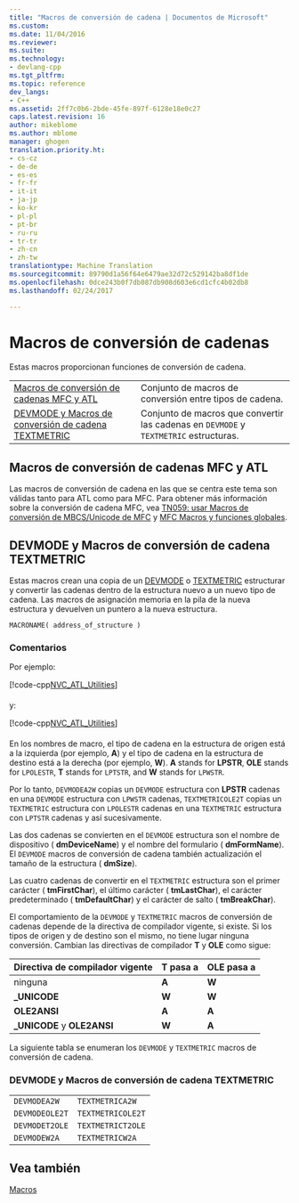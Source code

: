 ```yaml
---
title: "Macros de conversión de cadena | Documentos de Microsoft"
ms.custom: 
ms.date: 11/04/2016
ms.reviewer: 
ms.suite: 
ms.technology:
- devlang-cpp
ms.tgt_pltfrm: 
ms.topic: reference
dev_langs:
- C++
ms.assetid: 2ff7c0b6-2bde-45fe-897f-6128e18e0c27
caps.latest.revision: 16
author: mikeblome
ms.author: mblome
manager: ghogen
translation.priority.ht:
- cs-cz
- de-de
- es-es
- fr-fr
- it-it
- ja-jp
- ko-kr
- pl-pl
- pt-br
- ru-ru
- tr-tr
- zh-cn
- zh-tw
translationtype: Machine Translation
ms.sourcegitcommit: 89790d1a56f64e6479ae32d72c529142ba8df1de
ms.openlocfilehash: 0dce243b0f7db087db908d603e6cd1cfc4b02db8
ms.lasthandoff: 02/24/2017

---
```

# <a name="string-conversion-macros"></a>Macros de conversión de cadenas
Estas macros proporcionan funciones de conversión de cadena.  
  
|||  
|-|-|  
|[Macros de conversión de cadenas MFC y ATL](http://msdn.microsoft.com/library/8f53659e-0464-4424-97db-6b8453c49863)|Conjunto de macros de conversión entre tipos de cadena.|  
|[DEVMODE y Macros de conversión de cadena TEXTMETRIC](http://msdn.microsoft.com/library/85cebec0-2a18-48e5-9c1c-99d5b7f15425)|Conjunto de macros que convertir las cadenas en `DEVMODE` y `TEXTMETRIC` estructuras.|  
  
##  <a name="a-nameatlandmfcstringconversionmacrosa--atl-and-mfc-string-conversion-macros"></a><a name="atl_and_mfc_string_conversion_macros"></a>Macros de conversión de cadenas MFC y ATL  
 Las macros de conversión de cadena en las que se centra este tema son válidas tanto para ATL como para MFC. Para obtener más información sobre la conversión de cadena MFC, vea [TN059: usar Macros de conversión de MBCS/Unicode de MFC](../../mfc/tn059-using-mfc-mbcs-unicode-conversion-macros.md) y [MFC Macros y funciones globales](../../mfc/reference/mfc-macros-and-globals.md).  
  
##  <a name="a-namedevmodeandtextmetricstringconversionmacrosa--devmode-and-textmetric-string-conversion-macros"></a><a name="devmode_and_textmetric_string_conversion_macros"></a>DEVMODE y Macros de conversión de cadena TEXTMETRIC  
 Estas macros crean una copia de un [DEVMODE](http://msdn.microsoft.com/library/windows/desktop/dd183565) o [TEXTMETRIC](http://msdn.microsoft.com/library/windows/desktop/dd145132) estructurar y convertir las cadenas dentro de la estructura nuevo a un nuevo tipo de cadena. Las macros de asignación memoria en la pila de la nueva estructura y devuelven un puntero a la nueva estructura.  
  
```
MACRONAME( address_of_structure )
```  
  
### <a name="remarks"></a>Comentarios  
 Por ejemplo:  
  
 [!code-cpp[NVC_ATL_Utilities&#128;](../../atl/codesnippet/cpp/string-conversion-macros_1.cpp)]  
  
 y:  
  
 [!code-cpp[NVC_ATL_Utilities&#129;](../../atl/codesnippet/cpp/string-conversion-macros_2.cpp)]  
  
 En los nombres de macro, el tipo de cadena en la estructura de origen está a la izquierda (por ejemplo, **A**) y el tipo de cadena en la estructura de destino está a la derecha (por ejemplo, **W**). **A** stands for **LPSTR**, **OLE** stands for `LPOLESTR`, **T** stands for `LPTSTR`, and **W** stands for `LPWSTR`.  
  
 Por lo tanto, `DEVMODEA2W` copias un `DEVMODE` estructura con **LPSTR** cadenas en una `DEVMODE` estructura con `LPWSTR` cadenas, `TEXTMETRICOLE2T` copias un `TEXTMETRIC` estructura con `LPOLESTR` cadenas en una `TEXTMETRIC` estructura con `LPTSTR` cadenas y así sucesivamente.  
  
 Las dos cadenas se convierten en el `DEVMODE` estructura son el nombre de dispositivo ( **dmDeviceName**) y el nombre del formulario ( **dmFormName**). El `DEVMODE` macros de conversión de cadena también actualización el tamaño de la estructura ( **dmSize**).  
  
 Las cuatro cadenas de convertir en el `TEXTMETRIC` estructura son el primer carácter ( **tmFirstChar**), el último carácter ( **tmLastChar**), el carácter predeterminado ( **tmDefaultChar**) y el carácter de salto ( **tmBreakChar**).  
  
 El comportamiento de la `DEVMODE` y `TEXTMETRIC` macros de conversión de cadenas depende de la directiva de compilador vigente, si existe. Si los tipos de origen y de destino son el mismo, no tiene lugar ninguna conversión. Cambian las directivas de compilador **T** y **OLE** como sigue:  
  
|Directiva de compilador vigente|T pasa a|OLE pasa a|  
|----------------------------------|---------------|-----------------|  
|ninguna|**A**|**W**|  
|**_UNICODE**|**W**|**W**|  
|**OLE2ANSI**|**A**|**A**|  
|**_UNICODE** y **OLE2ANSI**|**W**|**A**|  
  
 La siguiente tabla se enumeran los `DEVMODE` y `TEXTMETRIC` macros de conversión de cadena.  
  
### <a name="devmode-and-textmetric-string-conversion-macros"></a>DEVMODE y Macros de conversión de cadena TEXTMETRIC  
  
|||  
|-|-|  
|`DEVMODEA2W`|`TEXTMETRICA2W`|  
|`DEVMODEOLE2T`|`TEXTMETRICOLE2T`|  
|`DEVMODET2OLE`|`TEXTMETRICT2OLE`|  
|`DEVMODEW2A`|`TEXTMETRICW2A`|  
  
## <a name="see-also"></a>Vea también  
 [Macros](../../atl/reference/atl-macros.md)


